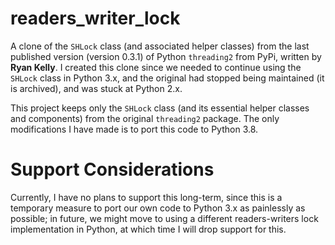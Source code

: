 # readers_writer_lock

A clone of the `SHLock` class (and associated helper classes) from the last published version
(version 0.3.1) of Python `threading2` from PyPi, written by __Ryan Kelly__.  I created this clone
since we needed to continue using the `SHLock` class in Python 3.x, and the original had stopped
being maintained (it is archived), and was stuck at Python 2.x.

This project keeps only the `SHLock` class (and its essential helper classes and components)
from the original `threading2` package.  The only modifications I have made is to port this code
to Python 3.8.

Support Considerations
======================
Currently, I have no plans to support this long-term, since this is a temporary measure to
port our own code to Python 3.x as painlessly as possible; in future, we might move to using
a different readers-writers lock implementation in Python, at which time I will drop support
for this.

